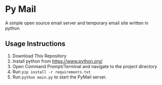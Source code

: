 # Py Mail  
A simple open source email server and temporary email site written in python

## Usage Instructions

1. Download This Repository
2. Install python from https://www.python.org/
3. Open Command Prompt/Terminal and navigate to the project directory
4. Run `pip install -r requirements.txt`
5. Run `python main.py` to start the PyMail server.
